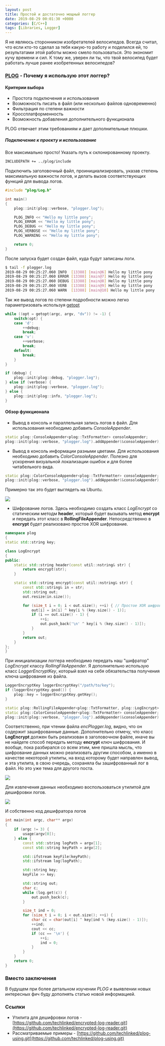 ```yaml
---
layout: post
title: Простой и достаточно мощный логгер
date: 2019-08-29 00:01:30 +0000
categories: [C/C++]
tags: [Libraries, Logger]
---
```


Я не являюсь сторонником изобретателей велосипедов. Всегда считал, что если кто-то сделал за тебя какую-то работу и поделился ей, то результатами этой работы можно смело пользоваться. Это экономит кучу времени и сил. К тому же, уверен ли ты, что твой велосипед будет работать лучше ранее изобретенных велосипедов?

### [PLOG](https://github.com/SergiusTheBest/plog.git) - Почему я использую этот логгер?

#### Критерии выбора

* Простота подключения и использования
* Возможность писать в файл (или несколько файлов одновременно)
* Фильтрация по степени важности
* Кроссплатформенность
* Возможность добавления дополнительного функционала

PLOG отвечает этим требованиям и дает дополнительные плюшки.

##### Подключение к проекту и использование

Все максимально просто! Указать путь к склонированному проекту.

```bash
INCLUDEPATH += ../plog/include
```

Подключить заголовочный файл, проинициализировать, указав степень максимальную важности логов, и делать вызов соответствующих функций для вывода логов.

```cpp
#include "plog/Log.h"

int main()
{
    plog::init(plog::verbose, "plogger.log");

    PLOG_INFO << "Hello my little pony";
    PLOG_ERROR << "Hello my little pony";
    PLOG_DEBUG << "Hello my little pony";
    PLOG_VERBOSE << "Hello my little pony";
    PLOG_WARNING << "Hello my little pony";

    return 0;
}
```

После запуска будет создан файл, куда будут записаны логи.

```bash
$ tail -f plogger.log
2019-08-29 00:25:27.060 INFO  [13388] [main@6] Hello my little pony
2019-08-29 00:25:27.060 ERROR [13388] [main@7] Hello my little pony
2019-08-29 00:25:27.060 DEBUG [13388] [main@8] Hello my little pony
2019-08-29 00:25:27.060 VERB  [13388] [main@9] Hello my little pony
2019-08-29 00:25:27.060 WARN  [13388] [main@10] Hello my little pony
```

Так же вывод логов по степени подробности можно легко параметризовать используя [getopt](https://man7.org/linux/man-pages/man3/getopt.3.html)

```cpp
while ((opt = getopt(argc, argv, "dv")) != -1) {
    switch(opt) {
    case 'd':
        ++debug;
        break;
    case 'v':
        ++verbose;
        break;
    default:
        break;
    }
}

if (debug) {
    plog::init(plog::debug, "plogger.log");
} else if (verbose) {
    plog::init(plog::verbose, "plogger.log");
} else {
    plog::init(plog::info, "plogger.log");
}
```

#### Обзор функционала

* Вывод в консоль и параллельная запись логов в файл. Для использования необходимо добавить *ConsoleAppender*.

```cpp
static plog::ConsoleAppender<plog::TxtFormatter> consoleAppender;
plog::init(plog::verbose, "plogger.log").addAppender(&consoleAppender);
```

* Вывод в консоль информации разными цветами. Для использования необходимо добавить *ColorConsoleAppender*. Полезно для ускорения визуальной локализации ошибок и для более читабельного вида.

```cpp
static plog::ColorConsoleAppender<plog::TxtFormatter> consoleAppender;
plog::init(plog::verbose, "plogger.log").addAppender(&consoleAppender);
```

Примерно так это будет выглядеть на Ubuntu.

![](/assets/img/plog/color.png)

* Шифрование логов. Здесь необходимо создать класс *LogEncrypt* со статическим методм **header**, который будет вызывать метод **encrypt** и передать этот класс в **RollingFileAppender**. Непосредственно в **encrypt** будет реализовано простое XOR шифрование.

```cpp
namespace plog
{
static std::string key;

class LogEncrypt
{
public:
    static std::string header(const util::nstring& str) {
        return encrypt(str);
    }

    static std::string encrypt(const util::nstring& str) {
        const std::string& in = str;
        std::string out;
        out.resize(in.size());

        for (size_t i = 0; i < out.size(); ++i) { // Простое XOR шифрование.
            out[i] = in[i] ^ key[i % (key.size() - 1)];
            if (i == out.size() - 1) {
                ++i;
                out.push_back('\n' ^ key[i % (key.size() - 1)]);
            }
        }
        return out;
    }
};
}
```

При инициализации логгера необходимо передать наш "шифратор" *LogEncrypt* классу *RollingFileAppender*. Я дополнительно использую класс *LoggerEncryptKey*, который взял на себя обязательства получения ключа шифрования из файла.

```cpp
LoggerEncryptKey loggerEncryptKey("/path/to/key");
if (loggerEncryptKey.good()) {
    plog::key = loggerEncryptKey.getKey();
}

static plog::RollingFileAppender<plog::TxtFormatter, plog::LogEncrypt> encAppender("encPlogger.log");
static plog::ColorConsoleAppender<plog::TxtFormatter> consoleAppender;
plog::init(plog::verbose, "plogger.log").addAppender(&consoleAppender).addAppender(&encAppender);
```

Соответственно, при чтении файла *encPlogger.log*, видно, что он содержит зашифрованные данные. Дополнительно отмечу, что класс **LogEncrypt** должен быть реализован в заголовочном файле, иначе вы не найдете способ передать методу **encrypt** ключ шифрования. И вообще, пока разбирался со всем этим, мне пришла мысль, что шифрование данных можно реализовать другим способом, а именно в качестве некоторой утилиты, на вход которому будет направлен вывод, и эта утилита, в свою очередь, сохраняла бы зашифрованный лог в файл. Но это уже тема для другого поста.

![](/assets/img/plog/encryptedLog.png)

Для извлечения данных необходимо воспользоваться утилитой для дешифровки логов.

![](/assets/img/plog/decryptedLog.png)

И собственно код дешифратора логов

```cpp
int main(int argc, char** argv)
{
    if (argc != 3) {
        usage(argv[0]);
    } else {
        const std::string logPath = argv[1];
        const std::string keyPath = argv[2];

        std::ifstream keyFile(keyPath);
        std::ifstream log(logPath);

        std::string key;
        keyFile >> key;

        std::string out;
        char c;
        while (log.get(c)) {
            out.push_back(c);
        }

        size_t ind = 0;
        for (size_t i = 0; i < out.size(); ++i) {
            char cc = char(out[i] ^ key[ind % (key.size() - 1)]);
            ++ind;
            cout << cc;
            if (cc == '\n') {
                ++i;
                ind = 0;
            }
        }
    }
    return 0;
}
```


### Вместо заключения

В будущем при более детальном изучении *PLOG* и выявлении новых интересных фич буду дополнять статью новой информацией.

### Ссылки

* Утилита для дешифровки логов - [https://github.com/techlinked/encrypted-log-reader.git](https://github.com/techlinked/encrypted-log-reader.git)
* Рассматриваемые примеры - [https://github.com/techlinked/plog-using.git](https://github.com/techlinked/plog-using.git)
